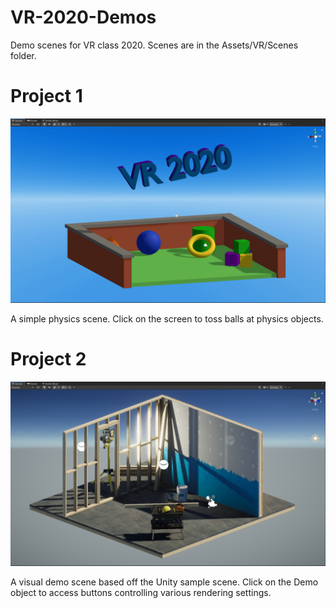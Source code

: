 # VR-2020-Demos
Demo scenes for VR class 2020. Scenes are in the Assets/VR/Scenes folder.

# Project 1

![Project 1 image](Images/project1.png)

A simple physics scene. Click on the screen to toss balls at physics objects.

# Project 2

![Project 2 image](Images/project2.png)

A visual demo scene based off the Unity sample scene. Click on the Demo object to access buttons controlling various rendering settings.
